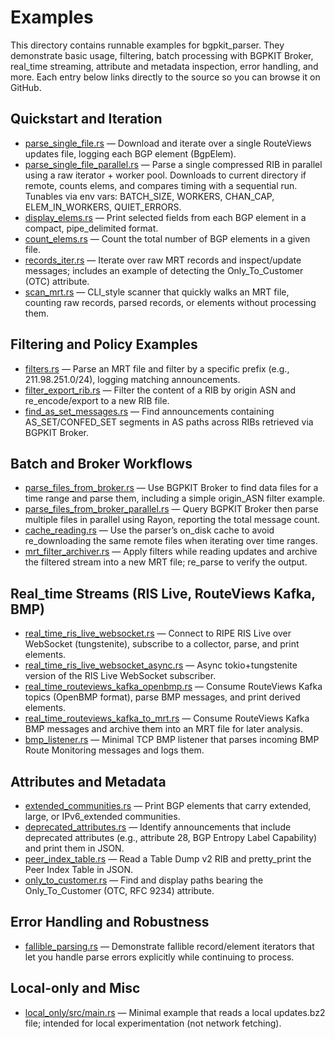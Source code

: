 # Examples

This directory contains runnable examples for bgpkit_parser. They demonstrate basic usage, filtering, batch processing with BGPKIT Broker, real_time streaming, attribute and metadata inspection, error handling, and more. Each entry below links directly to the source so you can browse it on GitHub.

## Quickstart and Iteration
- [parse_single_file.rs](parse_single_file.rs) — Download and iterate over a single RouteViews updates file, logging each BGP element (BgpElem).
- [parse_single_file_parallel.rs](parse_single_file_parallel.rs) — Parse a single compressed RIB in parallel using a raw iterator + worker pool. Downloads to current directory if remote, counts elems, and compares timing with a sequential run. Tunables via env vars: BATCH_SIZE, WORKERS, CHAN_CAP, ELEM_IN_WORKERS, QUIET_ERRORS.
- [display_elems.rs](display_elems.rs) — Print selected fields from each BGP element in a compact, pipe_delimited format.
- [count_elems.rs](count_elems.rs) — Count the total number of BGP elements in a given file.
- [records_iter.rs](records_iter.rs) — Iterate over raw MRT records and inspect/update messages; includes an example of detecting the Only_To_Customer (OTC) attribute.
- [scan_mrt.rs](scan_mrt.rs) — CLI_style scanner that quickly walks an MRT file, counting raw records, parsed records, or elements without processing them.

## Filtering and Policy Examples
- [filters.rs](filters.rs) — Parse an MRT file and filter by a specific prefix (e.g., 211.98.251.0/24), logging matching announcements.
- [filter_export_rib.rs](filter_export_rib.rs) — Filter the content of a RIB by origin ASN and re_encode/export to a new RIB file.
- [find_as_set_messages.rs](find_as_set_messages.rs) — Find announcements containing AS_SET/CONFED_SET segments in AS paths across RIBs retrieved via BGPKIT Broker.

## Batch and Broker Workflows
- [parse_files_from_broker.rs](parse_files_from_broker.rs) — Use BGPKIT Broker to find data files for a time range and parse them, including a simple origin_ASN filter example.
- [parse_files_from_broker_parallel.rs](parse_files_from_broker_parallel.rs) — Query BGPKIT Broker then parse multiple files in parallel using Rayon, reporting the total message count.
- [cache_reading.rs](cache_reading.rs) — Use the parser’s on_disk cache to avoid re_downloading the same remote files when iterating over time ranges.
- [mrt_filter_archiver.rs](mrt_filter_archiver.rs) — Apply filters while reading updates and archive the filtered stream into a new MRT file; re_parse to verify the output.

## Real_time Streams (RIS Live, RouteViews Kafka, BMP)
- [real_time_ris_live_websocket.rs](real_time_ris_live_websocket.rs) — Connect to RIPE RIS Live over WebSocket (tungstenite), subscribe to a collector, parse, and print elements.
- [real_time_ris_live_websocket_async.rs](real_time_ris_live_websocket_async.rs) — Async tokio+tungstenite version of the RIS Live WebSocket subscriber.
- [real_time_routeviews_kafka_openbmp.rs](real_time_routeviews_kafka_openbmp.rs) — Consume RouteViews Kafka topics (OpenBMP format), parse BMP messages, and print derived elements.
- [real_time_routeviews_kafka_to_mrt.rs](real_time_routeviews_kafka_to_mrt.rs) — Consume RouteViews Kafka BMP messages and archive them into an MRT file for later analysis.
- [bmp_listener.rs](bmp_listener.rs) — Minimal TCP BMP listener that parses incoming BMP Route Monitoring messages and logs them.

## Attributes and Metadata
- [extended_communities.rs](extended_communities.rs) — Print BGP elements that carry extended, large, or IPv6_extended communities.
- [deprecated_attributes.rs](deprecated_attributes.rs) — Identify announcements that include deprecated attributes (e.g., attribute 28, BGP Entropy Label Capability) and print them in JSON.
- [peer_index_table.rs](peer_index_table.rs) — Read a Table Dump v2 RIB and pretty_print the Peer Index Table in JSON.
- [only_to_customer.rs](only_to_customer.rs) — Find and display paths bearing the Only_To_Customer (OTC, RFC 9234) attribute.

## Error Handling and Robustness
- [fallible_parsing.rs](fallible_parsing.rs) — Demonstrate fallible record/element iterators that let you handle parse errors explicitly while continuing to process.

## Local-only and Misc
- [local_only/src/main.rs](local_only/src/main.rs) — Minimal example that reads a local updates.bz2 file; intended for local experimentation (not network fetching).
